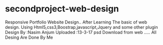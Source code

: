 # secondproject-web-design
Responsive Portfolio Website Design.. After Learning The basic of web design. Using Html5,css3,Boostrap,javascript,Jquery and some other plugin
Design By :Nasim Anjum
Uploaded :13-3-17
psd Download from web .....
All Desing Are Done By Me

